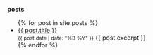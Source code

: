**posts**

<ul>
  {% for post in site.posts %}
    <li>
      <a href="{{ post.url }}">{{ post.title }}</a><br>
	  <small>{{ post.date | date: "%B %Y" }}</small>
      {{ post.excerpt }}
    </li>
  {% endfor %}
</ul>